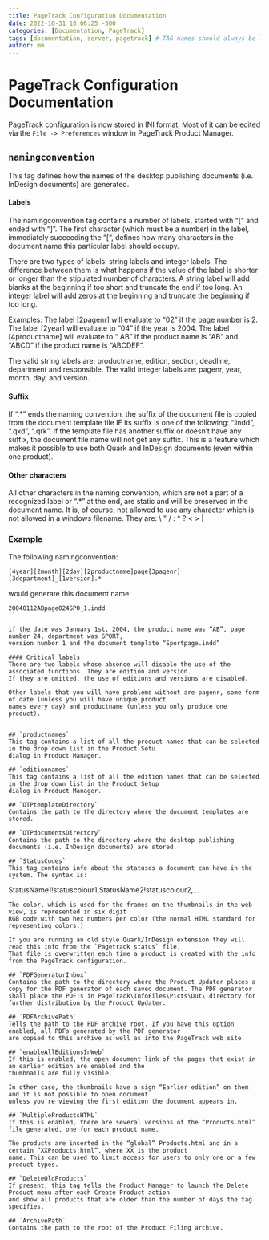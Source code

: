 ```yaml
---
title: PageTrack Configuration Documentation
date: 2022-10-31 16:06:25 -500
categories: [Documentation, PageTrack]
tags: [documentation, server, pagetrack] # TAG names should always be lowercase
author: mm
---
```


# PageTrack Configuration Documentation


PageTrack configuration is now stored in INI format. Most of it can be edited via the `File -> Preferences` window
in PageTrack Product Manager.

## `namingconvention`
This tag defines how the names of the desktop publishing documents (i.e. InDesign documents)
are generated.

#### Labels
The namingconvention tag contains a number of labels, started with “[“ and ended with “]”. The first character
(which must be a number) in the label, immediately succeeding the “[“, defines how many characters in the
document name this particular label should occupy.

There are two types of labels: string labels and integer labels. The difference between them is what happens
if the value of the label is shorter or longer than the stipulated number of characters. A string label will
add blanks at the beginning if too short and truncate the end if too long. An integer label will add zeros
at the beginning and truncate the beginning if too long.

Examples:
The label [2pagenr] will evaluate to “02” if the page number is 2.
The label [2year] will evaluate to “04” if the year is 2004.
The label [4productname] will evaluate to “  AB” if the product name is “AB” and “ABCD” if the product name is “ABCDEF”.

The valid string labels are: productname, edition, section, deadline, department and responsible.
The valid integer labels are: pagenr, year, month, day, and version.

#### Suffix
If “.*” ends the naming convention, the suffix of the document file is copied from the document template file IF its suffix is one of the following: “.indd”, “.qxd”, “.qrk”. If the template file has another suffix or doesn’t have any suffix, the document file name will not get any suffix. This is a feature which makes it possible to use both Quark and InDesign documents (even within one product).

#### Other characters
All other characters in the naming convention, which are not a part of a recognized label or “.*” at the end, are static and will be preserved in the document name. It is, of course, not allowed to use any character which is not allowed in a windows filename. They are: \ " / : * ? < > |

### Example
The following namingconvention:
```
[4year][2month][2day][2productname]page[3pagenr][3department]_[1version].*
```

would generate this document name:
```
20040112ABpage024SPO_1.indd
``

if the date was January 1st, 2004, the product name was “AB”, page number 24, department was SPORT,
version number 1 and the document template “Sportpage.indd”

#### Critical labels
There are two labels whose absence will disable the use of the associated functions. They are edition and version.
If they are omitted, the use of editions and versions are disabled.

Other labels that you will have problems without are pagenr, some form of date (unless you will have unique product
names every day) and productname (unless you only produce one product).


## `productnames`
This tag contains a list of all the product names that can be selected in the drop down list in the Product Setu
dialog in Product Manager.

## `editionnames`
This tag contains a list of all the edition names that can be selected in the drop down list in the Product Setup
dialog in Product Manager.

## `DTPtemplateDirectory`
Contains the path to the directory where the document templates are stored.

## `DTPdocumentsDirectory`
Contains the path to the directory where the desktop publishing documents (i.e. InDesign documents) are stored.

## `StatusCodes`
This tag contains info about the statuses a document can have in the system. The syntax is:
```
StatusName1!statuscolour1,StatusName2!statuscolour2,...
```
The color, which is used for the frames on the thumbnails in the web view, is represented in six digit
RGB code with two hex numbers per color (the normal HTML standard for representing colors.)

If you are running an old style Quark/InDesign extension they will read this info from the `Pagetrack status` file.
That file is overwritten each time a product is created with the info from the PageTrack configuration.

## `PDFGeneratorInbox`
Contains the path to the directory where the Product Updater places a copy for the PDF generator of each saved document. The PDF generator shall place the PDF:s in PageTrack\InfoFiles\Picts\Out\ directory for further distribution by the Product Updater.

## `PDFArchivePath`
Tells the path to the PDF archive root. If you have this option enabled, all PDFs generated by the PDF generator
are copied to this archive as well as into the PageTrack web site.

## `enableAllEditionsInWeb`
If this is enabled, the open document link of the pages that exist in an earlier edition are enabled and the
thumbnails are fully visible.

In other case, the thumbnails have a sign “Earlier edition” on them and it is not possible to open document
unless you’re viewing the first edition the document appears in.

## `MultipleProductsHTML`
If this is enabled, there are several versions of the “Products.html” file generated, one for each product name.

The products are inserted in the “global” Products.html and in a certain “XXProducts.html”, where XX is the product
name. This can be used to limit access for users to only one or a few product types.

## `DeleteOldProducts`
If present, this tag tells the Product Manager to launch the Delete Product menu after each Create Product action
and show all products that are older than the number of days the tag specifies.

## `ArchivePath`
Contains the path to the root of the Product Filing archive.
